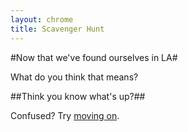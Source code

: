 ```yaml
---
layout: chrome
title: Scavenger Hunt
---
```

#Now that we've found ourselves in LA#

What do you think that means?

##Think you know what's up?##

Confused? Try [moving on](10.html "moving on").